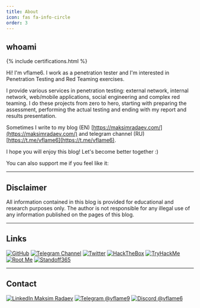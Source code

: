 ```yaml
---
title: About
icon: fas fa-info-circle
order: 3
---
```


## whoami

{% include certifications.html %}

Hi! I'm vflame6. I work as a penetration tester and I'm interested in Penetration Testing and Red Teaming exercises. 

I provide various services in penetration testing: external network, internal network, web/mobile applications, social engineering and complex red teaming. I do these projects from zero to hero, starting with preparing the assessment, performing the actual testing and ending with my report and results presentation. 

Sometimes I write to my blog (EN) [https://maksimradaev.com/](https://maksimradaev.com/) and telegram channel (RU) [https://t.me/vflame6](https://t.me/vflame6).

I hope you will enjoy this blog! Let's become better together :)

You can also support me if you feel like it:

<script type="text/javascript" src="https://cdnjs.buymeacoffee.com/1.0.0/button.prod.min.js" data-name="bmc-button" data-slug="vflame6" data-color="#FFDD00" data-emoji=""  data-font="Cookie" data-text="Buy me a coffee" data-outline-color="#000000" data-font-color="#000000" data-coffee-color="#ffffff" ></script>

---

## Disclaimer

All information contained in this blog is provided for educational and research purposes only. The author is not responsible for any illegal use of any information published on the pages of this blog.

---

## Links

<p align="left">
  <a href="https://github.com/vflame6" target="_blank"><img src="https://img.shields.io/badge/-GitHub-F6F8FA?style=for-the-badge" alt="GitHub" /></a>
  <a href="https://t.me/vflame6" target="_blank"><img src="https://img.shields.io/badge/-Telegram-229ED9?style=for-the-badge" alt="Telegram Channel" /></a>
  <a href="https://x.com/MaksimRadaev" target="_blank"><img src="https://img.shields.io/badge/-Twitter-1D9BF0?style=for-the-badge" alt="Twitter"></a>
  <a href="https://app.hackthebox.com/profile/973692" target="_blank"><img src="https://img.shields.io/badge/-HackTheBox-9FEF00?style=for-the-badge" alt="HackTheBox" /></a>
  <a href="https://tryhackme.com/p/vflamie" target="_blank"><img src="https://img.shields.io/badge/-TryHackMe-1C2331?style=for-the-badge" alt="TryHackMe" /></a>
  <a href="https://www.root-me.org/vflame6?lang=en" target="_blank"><img src="https://img.shields.io/badge/-Root%20Me-191C22?style=for-the-badge" alt="Root Me" /></a>
  <a href="https://standoff365.com/profile/vflame6/" target="_blank"><img src="https://img.shields.io/badge/-Standoff365-6E4D8F?style=for-the-badge" alt="Standoff365" /></a>
</p>

---

## Contact

<p align="left">
  <a href="https://www.linkedin.com/in/maksim-radaev/" target="_blank"><img src="https://img.shields.io/badge/-LinkedIn-0A66C2?style=for-the-badge&logo=LinkedIn&logoColor=white" alt="LinkedIn Maksim Radaev" /></a>
  <a href="https://t.me/vflame9" target="_blank"><img src="https://img.shields.io/badge/-@vflame9-F6F8FA?style=for-the-badge&logo=Telegram" alt="Telegram @vflame9" /></a>
  <a href="https://discordapp.com/users/355932707827744779" target="_blank"><img src="https://img.shields.io/badge/-vflame6-2F3136?style=for-the-badge&logo=Discord" alt="Discord @vflame6" /></a>
</p>

